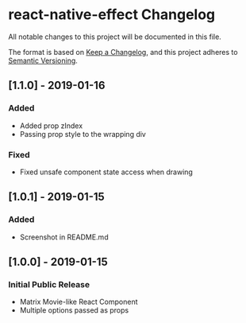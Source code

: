 # react-native-effect Changelog
All notable changes to this project will be documented in this file.

The format is based on [Keep a Changelog](https://keepachangelog.com/en/1.0.0/),
and this project adheres to [Semantic Versioning](https://semver.org/spec/v2.0.0.html).

## [1.1.0] - 2019-01-16
### Added
- Added prop zIndex
- Passing prop style to the wrapping div
### Fixed
- Fixed unsafe component state access when drawing

## [1.0.1] - 2019-01-15
### Added
- Screenshot in README.md

## [1.0.0] - 2019-01-15
### Initial Public Release
- Matrix Movie-like React Component
- Multiple options passed as props
